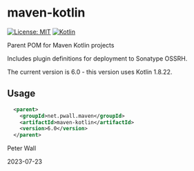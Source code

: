 # maven-kotlin

[![License: MIT](https://img.shields.io/badge/License-MIT-yellow.svg)](https://opensource.org/licenses/MIT)
[![Kotlin](https://img.shields.io/static/v1?label=Kotlin&message=v1.7.21&color=7f52ff&logo=kotlin&logoColor=7f52ff)](https://github.com/JetBrains/kotlin/releases/tag/v1.7.21)

Parent POM for Maven Kotlin projects

Includes plugin definitions for deployment to Sonatype OSSRH.

The current version is 6.0 - this version uses Kotlin 1.8.22.

## Usage

```xml
  <parent>
    <groupId>net.pwall.maven</groupId>
    <artifactId>maven-kotlin</artifactId>
    <version>6.0</version>
  </parent>
```

Peter Wall

2023-07-23
